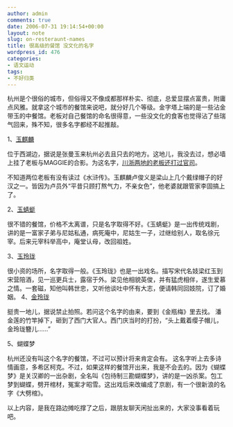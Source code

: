 ```yaml
---
author: admin
comments: true
date: 2006-07-31 19:14:54+00:00
layout: note
slug: on-resteraunt-names
title: 很高级的餐馆 没文化的名字
wordpress_id: 476
categories:
- 语文运动
tags:
- 不好归类
---
```


杭州是个很俗的城市，但俗得又不像成都那样朴实、彻底，总爱显摆点富贵，附庸点风雅。就拿这个城市的餐馆来说吧，就分好几个等级。金字塔上端的是一些沾金带玉的中餐馆。老板对自己餐馆的命名很得意，一些没文化的食客也觉得沾了些瑞气回来，殊不知，很多名字都经不起推敲。

1、[玉麒麟](http://food.poco.cn/commendDetail.htx&id=28935)

位于西湖边，据说是张曼玉来杭州必去且只去的地方。这地儿，我没去过，想必墙上挂了老板与MAGGIE的合影。为这名字，[川浙两地的老板还打过官司](http://news.sohu.com/20060120/n241524646.shtml)。

不知道两位老板有没有读过《水浒传》。玉麒麟卢俊义是梁山上几个戴绿帽子的好汉之一。皆因为卢员外“平昔只顾打熬气力，不亲女色”，他老婆就跟管家李固搞上了。

2、[玉蜻蜓](http://www.dianping.com/shop/536755)

很不错的餐馆，价格不太离谱，只是名字取得不好。《玉蜻蜓》是一出传统戏剧，讲的是一富家子弟与尼姑私通，病死庵中，尼姑生一子，过继给别人，取名徐元宰。后来元宰科举高中，庵堂认母，改回祖姓。

3、[玉玲珑](http://www.dianping.com/shop/536392)

很小资的场所，名字取得一般。《玉玲珑》也是一出戏名。描写宋代名妓梁红玉到宋营陪酒，见一巡更兵士，露宿于外。梁见他相貌英俊，并有猛虎相伴，遂生爱慕之情。一套磁，知他叫韩世忠，又听他谈吐中怀有大志，便请韩同回妓院，订了婚姻。
4、[金玲珑](http://www.dianping.com/shop/537523)

挺贵一地儿，据说禁止拍照。若问这个名字的由来，要到《金瓶梅》里去找。 潘金莲的竹竿掉下，砸到了西门大官人。西门庆当时的打扮，“头上戴着缨子帽儿，金玲珑簪儿……”

5、蝴蝶梦

杭州还没有叫这个名字的餐馆，不过可以预计将来肯定会有。 这名字听上去多诗情画意，多希区柯克。不过，如果这样的餐馆开出来，我是不会去的。因为《蝴蝶梦》是关汉卿的一出杂剧，全名叫《包待制三勘蝴蝶梦》，讲的是一凶杀案。包工梦到蝴蝶，劈开棺材，冤案才昭雪。这出戏后来改编成了京剧，有一个很新浪的名字《大劈棺》。

以上内容，是我在路边摊吃撑了之后，跟朋友聊天闲扯出来的，大家没事看着玩吧。
